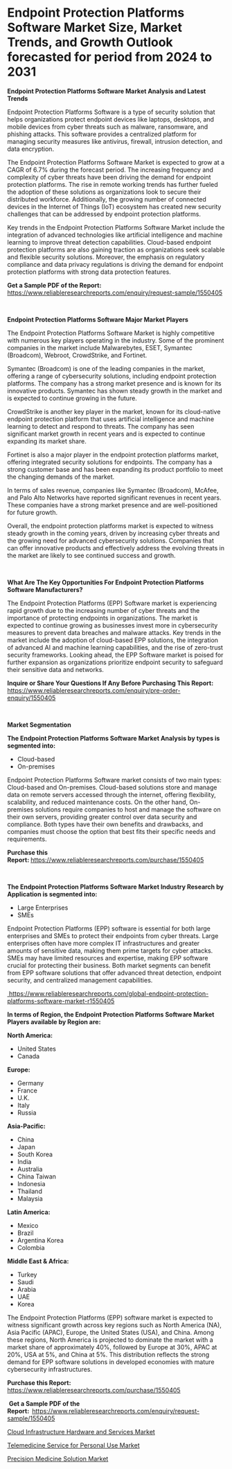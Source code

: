 <p><h1>Endpoint Protection Platforms Software Market Size, Market Trends, and Growth Outlook forecasted for period from 2024 to 2031</h1></p><p><strong>Endpoint Protection Platforms Software Market Analysis and Latest Trends</strong></p>
<p><p>Endpoint Protection Platforms Software is a type of security solution that helps organizations protect endpoint devices like laptops, desktops, and mobile devices from cyber threats such as malware, ransomware, and phishing attacks. This software provides a centralized platform for managing security measures like antivirus, firewall, intrusion detection, and data encryption.</p><p>The Endpoint Protection Platforms Software Market is expected to grow at a CAGR of 6.7% during the forecast period. The increasing frequency and complexity of cyber threats have been driving the demand for endpoint protection platforms. The rise in remote working trends has further fueled the adoption of these solutions as organizations look to secure their distributed workforce. Additionally, the growing number of connected devices in the Internet of Things (IoT) ecosystem has created new security challenges that can be addressed by endpoint protection platforms.</p><p>Key trends in the Endpoint Protection Platforms Software Market include the integration of advanced technologies like artificial intelligence and machine learning to improve threat detection capabilities. Cloud-based endpoint protection platforms are also gaining traction as organizations seek scalable and flexible security solutions. Moreover, the emphasis on regulatory compliance and data privacy regulations is driving the demand for endpoint protection platforms with strong data protection features.</p></p>
<p><strong>Get a Sample PDF of the Report:&nbsp;</strong> <a href="https://www.reliableresearchreports.com/enquiry/request-sample/1550405">https://www.reliableresearchreports.com/enquiry/request-sample/1550405</a></p>
<p>&nbsp;</p>
<p><strong>Endpoint Protection Platforms Software Major Market Players</strong></p>
<p><p>The Endpoint Protection Platforms Software Market is highly competitive with numerous key players operating in the industry. Some of the prominent companies in the market include Malwarebytes, ESET, Symantec (Broadcom), Webroot, CrowdStrike, and Fortinet.</p><p>Symantec (Broadcom) is one of the leading companies in the market, offering a range of cybersecurity solutions, including endpoint protection platforms. The company has a strong market presence and is known for its innovative products. Symantec has shown steady growth in the market and is expected to continue growing in the future.</p><p>CrowdStrike is another key player in the market, known for its cloud-native endpoint protection platform that uses artificial intelligence and machine learning to detect and respond to threats. The company has seen significant market growth in recent years and is expected to continue expanding its market share.</p><p>Fortinet is also a major player in the endpoint protection platforms market, offering integrated security solutions for endpoints. The company has a strong customer base and has been expanding its product portfolio to meet the changing demands of the market.</p><p>In terms of sales revenue, companies like Symantec (Broadcom), McAfee, and Palo Alto Networks have reported significant revenues in recent years. These companies have a strong market presence and are well-positioned for future growth.</p><p>Overall, the endpoint protection platforms market is expected to witness steady growth in the coming years, driven by increasing cyber threats and the growing need for advanced cybersecurity solutions. Companies that can offer innovative products and effectively address the evolving threats in the market are likely to see continued success and growth.</p></p>
<p>&nbsp;</p>
<p><strong>What Are The Key Opportunities For Endpoint Protection Platforms Software Manufacturers?</strong></p>
<p><p>The Endpoint Protection Platforms (EPP) Software market is experiencing rapid growth due to the increasing number of cyber threats and the importance of protecting endpoints in organizations. The market is expected to continue growing as businesses invest more in cybersecurity measures to prevent data breaches and malware attacks. Key trends in the market include the adoption of cloud-based EPP solutions, the integration of advanced AI and machine learning capabilities, and the rise of zero-trust security frameworks. Looking ahead, the EPP Software market is poised for further expansion as organizations prioritize endpoint security to safeguard their sensitive data and networks.</p></p>
<p><strong>Inquire or Share Your Questions If Any Before Purchasing This Report:</strong> <a href="https://www.reliableresearchreports.com/enquiry/pre-order-enquiry/1550405">https://www.reliableresearchreports.com/enquiry/pre-order-enquiry/1550405</a></p>
<p>&nbsp;</p>
<p><strong>Market Segmentation</strong></p>
<p><strong>The Endpoint Protection Platforms Software Market Analysis by types is segmented into:</strong></p>
<p><ul><li>Cloud-based</li><li>On-premises</li></ul></p>
<p><p>Endpoint Protection Platforms Software market consists of two main types: Cloud-based and On-premises. Cloud-based solutions store and manage data on remote servers accessed through the internet, offering flexibility, scalability, and reduced maintenance costs. On the other hand, On-premises solutions require companies to host and manage the software on their own servers, providing greater control over data security and compliance. Both types have their own benefits and drawbacks, and companies must choose the option that best fits their specific needs and requirements.</p></p>
<p><strong>Purchase this Report:&nbsp;</strong><a href="https://www.reliableresearchreports.com/purchase/1550405">https://www.reliableresearchreports.com/purchase/1550405</a></p>
<p>&nbsp;</p>
<p><strong>The Endpoint Protection Platforms Software Market Industry Research by Application is segmented into:</strong></p>
<p><ul><li>Large Enterprises</li><li>SMEs</li></ul></p>
<p><p>Endpoint Protection Platforms (EPP) software is essential for both large enterprises and SMEs to protect their endpoints from cyber threats. Large enterprises often have more complex IT infrastructures and greater amounts of sensitive data, making them prime targets for cyber attacks. SMEs may have limited resources and expertise, making EPP software crucial for protecting their business. Both market segments can benefit from EPP software solutions that offer advanced threat detection, endpoint security, and centralized management capabilities.</p></p>
<p><a href="https://www.reliableresearchreports.com/global-endpoint-protection-platforms-software-market-r1550405">&nbsp;https://www.reliableresearchreports.com/global-endpoint-protection-platforms-software-market-r1550405</a></p>
<p><strong>In terms of Region, the Endpoint Protection Platforms Software Market Players available by Region are:</strong></p>
<p>
    <p> <strong> North America: </strong>
        <ul>
            <li>United States</li>
            <li>Canada</li>
        </ul>
        </p> 
    <p> <strong> Europe: </strong>
        <ul>
            <li>Germany</li>
            <li>France</li>
            <li>U.K.</li>
            <li>Italy</li>
            <li>Russia</li>
        </ul>
        </p> 
    <p> <strong> Asia-Pacific: </strong>
        <ul>
            <li>China</li>
            <li>Japan</li>
            <li>South Korea</li>
            <li>India</li>
            <li>Australia</li>
            <li>China Taiwan</li>
            <li>Indonesia</li>
            <li>Thailand</li>
            <li>Malaysia</li>
        </ul>
        </p> 
    <p> <strong> Latin America: </strong>
        <ul>
            <li>Mexico</li>
            <li>Brazil</li>
            <li>Argentina Korea</li>
            <li>Colombia</li>
        </ul>
        </p> 
    <p> <strong> Middle East & Africa: </strong>
        <ul>
            <li>Turkey</li>
            <li>Saudi</li>
            <li>Arabia</li>
            <li>UAE</li>
            <li>Korea</li>
        </ul>
    </p>
    </p>
<p><p>The Endpoint Protection Platforms (EPP) software market is expected to witness significant growth across key regions such as North America (NA), Asia Pacific (APAC), Europe, the United States (USA), and China. Among these regions, North America is projected to dominate the market with a market share of approximately 40%, followed by Europe at 30%, APAC at 20%, USA at 5%, and China at 5%. This distribution reflects the strong demand for EPP software solutions in developed economies with mature cybersecurity infrastructures.</p></p>
<p><strong>Purchase this Report: </strong><a href="https://www.reliableresearchreports.com/purchase/1550405">https://www.reliableresearchreports.com/purchase/1550405</a></p>
<p>&nbsp;<strong>Get a Sample PDF of the Report:&nbsp;&nbsp;</strong><a href="https://www.reliableresearchreports.com/enquiry/request-sample/1550405">https://www.reliableresearchreports.com/enquiry/request-sample/1550405</a></p>
<p><strong></strong></p>
<p><p><a href="https://github.com/mdhefjumiah/Market-Research-Report-List-1/blob/main/cloud-infrastructure-hardware-and-services-market.md">Cloud Infrastructure Hardware and Services Market</a></p><p><a href="https://github.com/sifatuddin25/Market-Research-Report-List-1/blob/main/telemedicine-service-for-personal-use-market.md">Telemedicine Service for Personal Use Market</a></p><p><a href="https://github.com/wrwgzwbr35/Market-Research-Report-List-1/blob/main/precision-medicine-solution-market.md">Precision Medicine Solution Market</a></p></p>